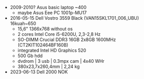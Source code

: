* 2009-2010? Asus basic laptop ~400
  * maybe Asus Eee PC 1001p-MU17
* 2016-05-15 Dell Vostro 3559 Black (VAN15SKL1701_006_UBU) 16kuah~650
  * 15,6" 1366x768 without os
  * 2 cores Intel Core i5-6200U, 2,3-2,8 Hz
  * SO-DIMM Crucial DDR3 16GB 2x8GB 1600MHz (CT2KIT102464BF160B)
  * integrated Intel HD Graphics 520
  * 500 Gb hdd
  * dvdrom | 3 usb | 0.3mpx cam | 4x40 WHr
  * 380x23,7x260,4mm | 2,24 kg
* 2023-06-13 Dell 2000 NOK
